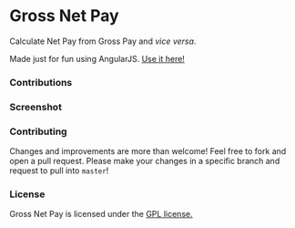 # Gross Net Pay
Calculate Net Pay from Gross Pay and *vice versa*.

Made just for fun using AngularJS. [Use it here!](http://mycaule.github.io/gross-pay/)

### Contributions

### Screenshot

### Contributing
Changes and improvements are more than welcome! Feel free to fork and open a pull request. Please make your changes in a specific branch and request to pull into `master`!

### License
Gross Net Pay is licensed under the [GPL license.](https://github.com/mycaule/gross-pay/blob/master/LICENSE)
